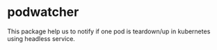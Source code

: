 # podwatcher
This package help us to notify if one pod is teardown/up in kubernetes using headless service.
